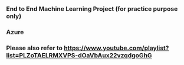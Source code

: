 ### End to End Machine Learning Project (for practice purpose only)
### Azure

### Please also refer to https://www.youtube.com/playlist?list=PLZoTAELRMXVPS-dOaVbAux22vzqdgoGhG
